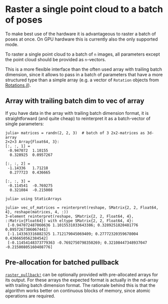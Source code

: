 # Raster a single point cloud to a batch of poses

To make best use of the hardware it is advantageous to raster a batch of poses at once.
On GPU hardware this is currently also the only supported mode.

To raster a single point cloud to a batch of `n` images, all parameters except the point cloud should be provided as `n`-vectors.

This is a more flexible interface than the often used array with trailing batch dimension, since it allows to pass in a batch of parameters that have a more structured type than a simple array (e.g. a vector of `Rotation` objects from [Rotations.jl](https://github.com/JuliaGeometry/Rotations.jl)).

## Array with trailing batch dim to vec of array

If you have data in the array with trailing batch dimension format, it is straightforward (and quite cheap) to reinterpret it as a batch-vector of single parameters:

```julia-repl
julia> matrices = randn(2, 2, 3)  # batch of 3 2x2-matrices as 3d-array
2×2×3 Array{Float64, 3}:
[:, :, 1] =
 -0.947072  1.10155
  0.328925  0.0957267

[:, :, 2] =
 -1.14336   1.71218
  0.277723  0.436665

[:, :, 3] =
 -0.114541  -0.769275
  0.321084  -0.215008

julia> using StaticArrays

julia> vec_of_matrices = reinterpret(reshape, SMatrix{2, 2, Float64, 4}, reshape(matrices, 4, :))
3-element reinterpret(reshape, SMatrix{2, 2, Float64, 4}, ::Matrix{Float64}) with eltype SMatrix{2, 2, Float64, 4}:
 [-0.947072487060636 1.1015531033643386; 0.3289251820481776 0.0957267306067441]
 [-1.143363316882325 1.712179045069409; 0.27772320359678004 0.4366650562384542]
 [-0.11454148373779363 -0.7692750798350269; 0.32108447348937047 -0.21500805160408776]
```

## Pre-allocation for batched pullback

[`raster_pullback!`](@ref) can be optionally provided with pre-allocated arrays for its output.
For these arrays the expected format is actually in the nd-array with trailing batch dimension format.
The rationale behind this is that the algorithm works better on continuous blocks of memory, since atomic operations are required. 
